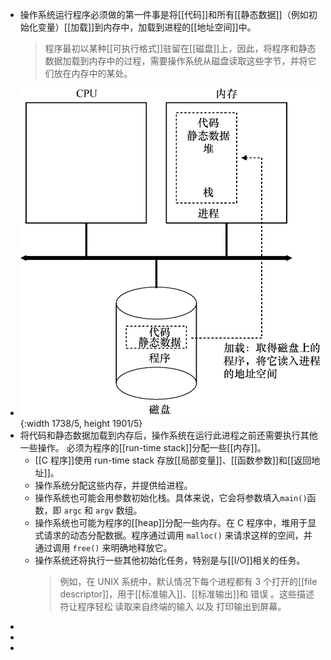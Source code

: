 - 操作系统运行程序必须做的第一件事是将[[代码]]和所有[[静态数据]]（例如初始化变量）[[加载]]到内存中，加载到进程的[[地址空间]]中。
  > 程序最初以某种[[可执行格式]]驻留在[[磁盘]]上，因此，将程序和静态数据加载到内存中的过程，需要操作系统从磁盘读取这些字节，并将它们放在内存中的某处。
- ![image.png](../assets/image_1699548525004_0.png){:width 1738/5, height 1901/5}
- 将代码和静态数据加载到内存后，操作系统在运行此进程之前还需要执行其他一些操作。
  必须为程序的[[run-time stack]]分配一些[[内存]]。
	- [[C 程序]]使用 run-time stack 存放[[局部变量]]、[[函数参数]]和[[返回地址]]。
	- 操作系统分配这些内存，并提供给进程。
	- 操作系统也可能会用参数初始化栈。具体来说，它会将参数填入`main()`函数，即 `argc` 和 `argv`
	  数组。
	- 操作系统也可能为程序的[[heap]]分配一些内存。在 C 程序中，堆用于显式请求的动态分配数据。程序通过调用 `malloc()` 来请求这样的空间，并通过调用 `free()` 来明确地释放它。
	- 操作系统还将执行一些其他初始化任务，特别是与[[I/O]]相关的任务。
	  >例如，在 UNIX 系统中，默认情况下每个进程都有 3 个打开的[[file descriptor]]，用于[[标准输入]]、[[标准输出]]和 错误 。这些描述符让程序轻松 读取来自终端的输入 以及 打印输出到屏幕。
-
-
-